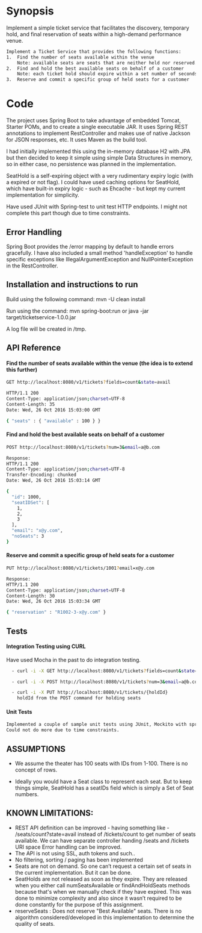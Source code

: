 # Synopsis

Implement a simple ticket service that facilitates the discovery, temporary hold, and final reservation of seats within a high-demand performance venue.

```sh
Implement a Ticket Service that provides the following functions:
1.  Find the number of seats available within the venue
    Note: available seats are seats that are neither held nor reserved.
2.  Find and hold the best available seats on behalf of a customer
    Note: each ticket hold should expire within a set number of seconds.
3.  Reserve and commit a specific group of held seats for a customer
```

# Code

The project uses Spring Boot to take advantage of embedded Tomcat, Starter POMs, and to create a single executable JAR. It uses Spring REST annotations to implement RestController and makes use of native Jackson for JSON responses, etc. It uses Maven as the build tool.

I had initially implemented this using the in-memory database H2 with JPA but then decided to keep it simple using simple Data Structures in memory, so in either case, no persistence was planned in the implementation.

SeatHold is a self-expiring object with a very rudimentary expiry logic (with a expired or not flag). I could have used caching options for SeatHold, which have built-in expiry logic - such as Ehcache - but kept my current implementation for simplicity.

Have used JUnit with Spring-test to unit test HTTP endpoints. I might not complete this part though due to time constraints.

## Error Handling
Spring Boot provides the /error mapping by default to handle errors gracefully. I have also included a small method 'handleException' to handle specific exceptions like IllegalArgumentException and NullPointerException in the RestController.

## Installation and instructions to run

Build using the following command:
mvn -U clean install

Run using the command:
mvn spring-boot:run
or 
java -jar target/ticketservice-1.0.0.jar

A log file will be created in /tmp.

## API Reference

#### Find the number of seats available within the venue (the idea is to extend this further)
```sh
GET http://localhost:8080/v1/tickets?fields=count&state=avail

HTTP/1.1 200 
Content-Type: application/json;charset=UTF-8
Content-Length: 35
Date: Wed, 26 Oct 2016 15:03:00 GMT

{ "seats" : { "available" : 100 } }
```

#### Find and hold the best available seats on behalf of a customer
```sh
POST http://localhost:8080/v1/tickets?num=3&email=a@b.com

Response:
HTTP/1.1 200 
Content-Type: application/json;charset=UTF-8
Transfer-Encoding: chunked
Date: Wed, 26 Oct 2016 15:03:14 GMT

{
  "id": 1000,
  "seatIDSet": [
    1,
    2,
    3
  ],
  "email": "x@y.com",
  "noSeats": 3
}
```

#### Reserve and commit a specific group of held seats for a customer
```sh
PUT http://localhost:8080/v1/tickets/1001?email=x@y.com

Response:
HTTP/1.1 200 
Content-Type: application/json;charset=UTF-8
Content-Length: 30
Date: Wed, 26 Oct 2016 15:03:34 GMT

{ "reservation" : "R1002-3-x@y.com" }
```

## Tests

#### Integration Testing using CURL
Have used Mocha in the past to do integration testing.
```sh
  - curl -i -X GET http://localhost:8080/v1/tickets?fields=count&state=avail

  - curl -i -X POST http://localhost:8080/v1/tickets?num=3&email=a@b.com

  - curl -i -X PUT http://localhost:8080/v1/tickets/{holdId}
	holdId from the POST command for holding seats
```

#### Unit Tests
```sh
Implemented a couple of sample unit tests using JUnit, Mockito with spring-test.
Could not do more due to time constraints.
```

## ASSUMPTIONS
* We assume the theater has 100 seats with IDs from 1-100. There is no concept of rows.

* Ideally you would have a Seat class to represent each seat. But to keep things simple, SeatHold has a seatIDs field which is simply a Set of Seat numbers.

## KNOWN LIMITATIONS:
* REST API definition can be improved - having something like -
	/seats/count?state=avail instead of /tickets/count to get number of seats available. 
	We can have separate controller handing /seats and /tickets URI space
	Error handling can be improved.
* The API is not using SSL, auth tokens and such..
* No filtering, sorting / paging has been implemented
* Seats are not on demand. So one can’t request a certain set of seats in the current implementation. But it can be done.
* SeatHolds are not released as soon as they expire. They are released when you either call numSeatsAvailable or findAndHoldSeats methods because that's when we manually check if they have expired. This was done to minimize complexity and also since it wasn’t required to be done constantly for the purpose of this assignment.
* reserveSeats : Does not reserve "Best Available" seats. There is no algorithm considered/developed in this implementation to determine the quality of seats.
